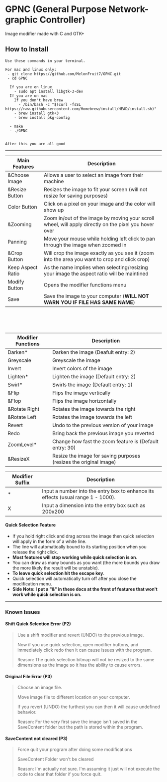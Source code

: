 # GPNC (General Purpose Network-graphic Controller)
Image modifier made with C and GTK+

## How to Install
```
Use these commands in your terminal.

For mac and linux only:
 - git clone https://github.com/MelonFruit7/GPNC.git
 - cd GPNC

  If you are on linux
    - sudo apt install libgtk-3-dev
  If you are on mac
    If you don't have brew
      - /bin/bash -c "$(curl -fsSL https://raw.githubusercontent.com/Homebrew/install/HEAD/install.sh)"
    - brew install gtk+3
    - brew install pkg-config

  - make
  - ./GPNC


After this you are all good 
```
---

| Main Features | Description |
| ------------- | ----------- |
| &Choose Image | Allows a user to select an image from their machine |
| &Resize Button | Resizes the image to fit your screen (will not resize for saving purposes) | 
| Color Button | Click on a pixel on your image and the color will show up |
| &Zooming | Zoom in/out of the image by moving your scroll wheel, will apply directly on the pixel you hover over |
| Panning | Move your mouse while holding left click to pan through the image when zoomed in |
| &Crop Button | Will crop the image exactly as you see it (zoom into the area you want to crop and click crop) |
| Keep Aspect Ratio | As the name implies when selecting/resizing your image the aspect ratio will be maintined |
| Modify Button | Opens the modifier functions menu |
| Save | Save the image to your computer (**WILL NOT WARN YOU IF FILE HAS SAME NAME**) |

<br><br><br>

| Modifier Functions | Description |
| ------------------ | ----------- |
| Darken* | Darken the image (Deafult entry: 2) |
| Greyscale | Greyscale the image |
| Invert | Invert colors of the image |
| Lighten* | Lighten the image (Default entry: 2) |
| Swirl* | Swirls the image (Default entry: 1) |
| &Flip | Flips the image vertically |
| &Flop | Flips the image horizontally |
| &Rotate Right | Rotates the image towards the right |
| &Rotate Left | Rotates the image towards the left |
| Revert | Undo to the previous version of your image |
| Redo | Bring back the previous image you reverted |
| ZoomLevel* | Change how fast the zoom feature is (Default entry: 30) |
| &ResizeX | Resize the image for saving purposes (resizes the original image) |


| Modifier Suffix | Description |
| ------------------------ | ----------- |
| * | Input a number into the entry box to enhance its effects (usual range 1 - 1000). |
| X | Input a dimension into the entry box such as 200x200 |



#### Quick Selection Feature
- If you hold right click and drag across the image then quick selection will apply in the form of a white line.
- The line will automatically bound to its starting position when you release the right click.
- **Most features will stop working while quick selection is on**.
- You can draw as many bounds as you want (the more bounds you draw the more likely the result will be unstable).
- **To leave quick selection hit the escape key**.
- Quick selection will automatically turn off after you close the modification menu.
- **Side Note: I put a "&" in these docs at the front of features that won't work while quick selection is on.**

---

### Known Issues
#### Shift Quick Selection Error (P2)
> Use a shift modifier and revert (UNDO) to the previous image.
> 
> Now if you use quick selection, open modifier buttons, and immediately click redo then it can cause issues with the program.
>
> Reason: The quick selection bitmap will not be resized to the same dimensions as the image so it has the ability to cause errors.
#### Original File Error (P3)
> Choose an image file.
> 
> Move image file to different location on your computer.
> 
> If you revert (UNDO) the furthest you can then it will cause undefined behavior.
>
> Reason: For the very first save the image isn't saved in the SaveContent folder but the path is stored within the program.
#### SaveContent not cleared (P3)
> Force quit your program after doing some modifications
>
> SaveContent Folder won't be cleared
>
> Reason: I'm actually not sure. I'm assuming it just will not execute the code to clear that folder if you force quit.
